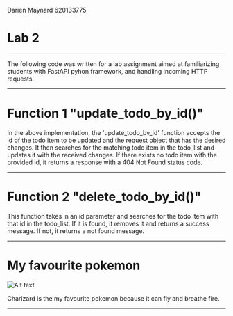 Darien Maynard 620133775

# Lab 2

----------------------------------------------------------------------------------------------

The following code was written for a lab assignment aimed at familiarizing 
students with FastAPI pyhon framework, and handling incoming HTTP requests.

----------------------------------------------------------------------------------------------

# Function 1 "update_todo_by_id()"

In the above implementation, the 'update_todo_by_id' function accepts the id of the todo item to be updated and the request object that has the desired changes. It then searches for the matching todo item in the todo_list and updates it with the received changes. If there exists no todo item with the provided id, it returns a response with a 404 Not Found status code.

----------------------------------------------------------------------------------------------

# Function 2 "delete_todo_by_id()"

This function takes in an id parameter and searches for the todo item with that id in the todo_list. If it is found, it removes it and returns a success message. If not, it returns a not found message.

----------------------------------------------------------------------------------------------

# My favourite pokemon

<img src="https://venturebeat.com/wp-content/uploads/2013/10/mega-charizard-x_official-art_300dpi.jpg?w=1200&strip=all" alt="Alt text" title="Charizard">

Charizard is the my favourite pokemon because it can fly and breathe fire.


----------------------------------------------------------------------------------------------
